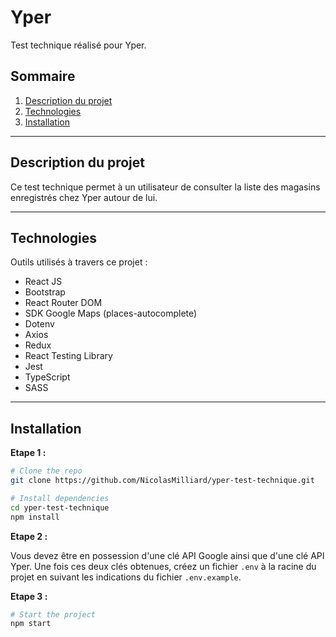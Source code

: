 # Yper

Test technique réalisé pour Yper.

## Sommaire

1. [Description du projet](#project-description)
2. [Technologies](#technologies)
3. [Installation](#installation)

---

<a name="project-description"></a>

## Description du projet

Ce test technique permet à un utilisateur de consulter la liste des magasins enregistrés chez Yper autour de lui.

---

<a name="technologies"></a>

## Technologies

Outils utilisés à travers ce projet :

- React JS
- Bootstrap
- React Router DOM
- SDK Google Maps (places-autocomplete)
- Dotenv
- Axios
- Redux
- React Testing Library
- Jest
- TypeScript
- SASS

---

<a name="installation"></a>

## Installation

**Etape 1 :**

```sh
# Clone the repo
git clone https://github.com/NicolasMilliard/yper-test-technique.git

# Install dependencies
cd yper-test-technique
npm install
```

**Etape 2 :**

Vous devez être en possession d'une clé API Google ainsi que d'une clé API Yper. Une fois ces deux clés obtenues, créez un fichier `.env` à la racine du projet en suivant les indications du fichier `.env.example`.

**Etape 3 :**

```sh
# Start the project
npm start
```
